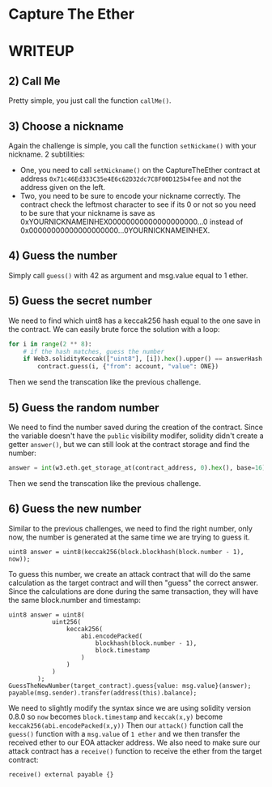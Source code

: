# Capture The Ether


# WRITEUP

## 2) Call Me

Pretty simple, you just call the function `callMe()`.

## 3) Choose a nickname

Again the challenge is simple, you call the function `setNickame()` with your nickname.
2 subtilities:
- One, you need to call `setNickname()` on the CaptureTheEther contract at address `0x71c46Ed333C35e4E6c62D32dc7C8F00D125b4fee` and not the address given on the left.
- Two, you need to be sure to encode your nickname correctly. The contract check the leftmost character to see if its 0 or not so you need to be sure that your nickname is save as 0xYOURNICKNAMEINHEX00000000000000000000...0 instead of 0x00000000000000000000...0YOURNICKNAMEINHEX.

## 4) Guess the number

Simply call `guess()` with 42 as argument and msg.value equal to 1 ether.

## 5) Guess the secret number

We need to find which uint8 has a keccak256 hash equal to the one save in the contract. We can easily brute force the solution with a loop:
```python
for i in range(2 ** 8):
    # if the hash matches, guess the number
    if Web3.solidityKeccak(["uint8"], [i]).hex().upper() == answerHash.upper():
        contract.guess(i, {"from": account, "value": ONE})
```
Then we send the transcation like the previous challenge.

## 5) Guess the random number

We need to find the number saved during the creation of the contract. Since the variable doesn't have the `public` visibility modifer, solidity didn't create a getter `answer()`, but we can still look at the contract storage and find the number:
```python
answer = int(w3.eth.get_storage_at(contract_address, 0).hex(), base=16)
```
Then we send the transcation like the previous challenge.

## 6) Guess the new number

Similar to the previous challenges, we need to find the right number, only now, the number is generated at the same time we are trying to guess it.
```solidity
uint8 answer = uint8(keccak256(block.blockhash(block.number - 1), now));
```

To guess this number, we create an attack contract that will do the same calculation as the target contract and will then "guess" the correct answer. Since the calculations are done during the same transaction, they will have the same block.number and timestamp:
```solidity
uint8 answer = uint8(
            uint256(
                keccak256(
                    abi.encodePacked(
                        blockhash(block.number - 1),
                        block.timestamp
                    )
                )
            )
        );
GuessTheNewNumber(target_contract).guess{value: msg.value}(answer);
payable(msg.sender).transfer(address(this).balance);
```
We need to slightly modify the syntax since we are using solidity version 0.8.0 so `now` becomes `block.timestamp` and `keccak(x,y)` become `keccak256(abi.encodePacked(x,y))`
Then our `attack()` function call the `guess()` function with a `msg.value` of `1 ether` and we then transfer the received ether to our EOA attacker address. We also need to make sure our attack contract has a `receive()` function to receive the ether from the target contract:
```solidity
receive() external payable {}
```